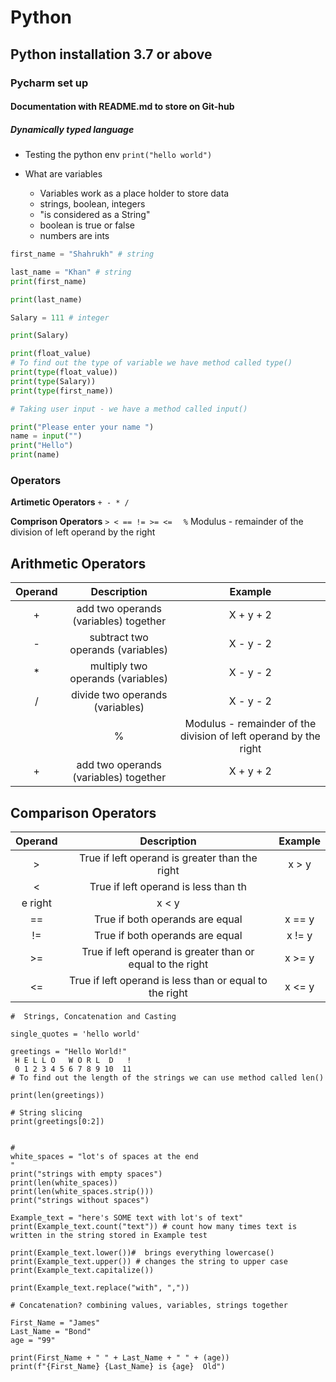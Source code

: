 # Python 
## Python installation 3.7 or above
### Pycharm set up
#### Documentation with README.md to store on Git-hub
##### Dynamically typed language


- Testing the python env `print("hello world")`

- What are variables
    - Variables work as a place holder to store data
    - strings, boolean, integers 
    - "is considered as a String"
    - boolean is true or false
    - numbers are ints


```python
first_name = "Shahrukh" # string

last_name = "Khan" # string
print(first_name)

print(last_name)

Salary = 111 # integer 

print(Salary)

```

```python
print(float_value)
# To find out the type of variable we have method called type()
print(type(float_value))
print(type(Salary))
print(type(first_name))

# Taking user input - we have a method called input()

print("Please enter your name ")
name = input("")
print("Hello")
print(name)

```
### Operators

**Artimetic Operators**
` + - * / `

**Comprison Operators**
`> < == != >= <=  `
`%` Modulus - remainder of the division of left operand by the right

## Arithmetic Operators

| Operand    | Description                          | Example    |
|:---------: |:----------------------------:        |:--------:  |
|    +       | add two operands (variables) together| X + y + 2  |
|    -       | subtract two operands (variables)    | X - y - 2  |
|    *       | multiply two operands (variables)    | X - y - 2  |
|    /       | divide two operands (variables)      | X - y - 2  |
    |    %   | Modulus - remainder of the division of left operand by the right    | X - y - 2  |
|    +       | add two operands (variables) together| X + y + 2  |

## Comparison Operators

| Operand    | Description                          | Example         |
|:---------: |:----------------------------:        |:--------:       |
|    >       | True if left operand is greater than the right| x > y  |
|    <       | True if left operand is less than th
e right| x < y     |
|    ==      | True if both operands are equal            | x == y    |
|    !=      | True if both operands are equal            | x != y    |
|    >=      | True if left operand is greater than or equal to the right| x >= y     |
|    <=      | True if left operand is less than or equal to the right| x <= y     |

```
#  Strings, Concatenation and Casting

single_quotes = 'hello world'

greetings = "Hello World!"
 H E L L O   W O R L  D   !
 0 1 2 3 4 5 6 7 8 9 10  11
# To find out the length of the strings we can use method called len()

print(len(greetings))

# String slicing
print(greetings[0:2])


#
white_spaces = "lot's of spaces at the end                                      "
print("strings with empty spaces")
print(len(white_spaces))
print(len(white_spaces.strip()))
print("strings without spaces")
```
```
Example_text = "here's SOME text with lot's of text"
print(Example_text.count("text")) # count how many times text is written in the string stored in Example test

print(Example_text.lower())#  brings everything lowercase()
print(Example_text.upper()) # changes the string to upper case
print(Example_text.capitalize())

print(Example_text.replace("with", ","))

# Concatenation? combining values, variables, strings together

First_Name = "James"
Last_Name = "Bond"
age = "99"

print(First_Name + " " + Last_Name + " " + (age))
print(f"{First_Name} {Last_Name} is {age}  Old")
```